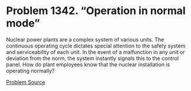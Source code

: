 # Problem 1342. “Operation in normal mode”

Nuclear power plants are a complex system of various units. The continuous operating cycle dictates special attention to the safety system and serviceability of each unit. In the event of a malfunction in any unit or deviation from the norm, the system instantly signals this to the control panel. How do plant employees know that the nuclear installation is operating normally?

[Problem Source](https://www.trizland.ru/tasks/6110/)